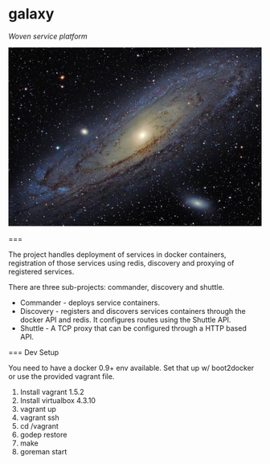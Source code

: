galaxy
======

*Woven service platform*

![galaxy](logo.jpg)

===

The project handles deployment of services in docker containers, registration of those
services using redis, discovery and proxying of registered services.

There are three sub-projects: commander, discovery and shuttle.

  * Commander - deploys service containers.
  * Discovery - registers and discovers services containers through the docker API and redis. It
    configures routes using the Shuttle API.
  * Shuttle - A TCP proxy that can be configured through a HTTP based API.

=== Dev Setup

You need to have a docker 0.9+ env available.  Set that up w/ boot2docker or use the provided
vagrant file.

1. Install vagrant 1.5.2
2. Install virtualbox 4.3.10
3. vagrant up
4. vagrant ssh
5. cd /vagrant
6. godep restore
7. make
8. goreman start



